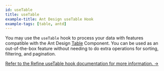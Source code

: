 ```yaml
---
id: useTable
title: useTable
example-title: Ant Design useTable Hook
example-tags: [table, antd]
---
```


You may use the `useTable` hook to process your data with features compatible with the Ant Design [Table](https://ant.design/components/table/) Component. You can be used as an out-of-the-box feature without needing to do extra operations for sorting, filtering, and pagination.

[Refer to the Refine useTable hook documentation for more information. →](/docs/ui-integrations/ant-design/hooks/use-table)

<CodeSandboxExample path="table-antd-use-table" />
